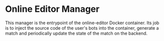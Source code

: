 # Online Editor Manager
This manager is the entrypoint of the online-editor Docker container.
Its job is to inject the source code of the user's bots into the container, generate a match and periodically update the state of the match on the backend.
